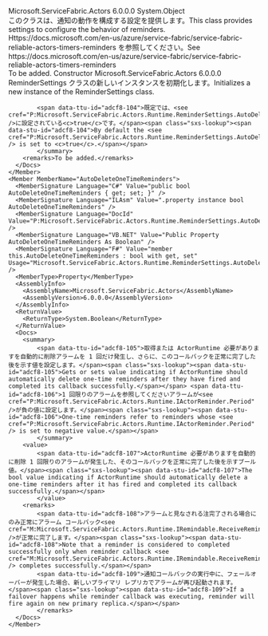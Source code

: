 <Type Name="ReminderSettings" FullName="Microsoft.ServiceFabric.Actors.Runtime.ReminderSettings">
  <TypeSignature Language="C#" Value="public sealed class ReminderSettings" />
  <TypeSignature Language="ILAsm" Value=".class public auto ansi sealed beforefieldinit ReminderSettings extends System.Object" />
  <TypeSignature Language="DocId" Value="T:Microsoft.ServiceFabric.Actors.Runtime.ReminderSettings" />
  <TypeSignature Language="VB.NET" Value="Public NotInheritable Class ReminderSettings" />
  <TypeSignature Language="F#" Value="type ReminderSettings = class" />
  <AssemblyInfo>
    <AssemblyName>Microsoft.ServiceFabric.Actors</AssemblyName>
    <AssemblyVersion>6.0.0.0</AssemblyVersion>
  </AssemblyInfo>
  <Base>
    <BaseTypeName>System.Object</BaseTypeName>
  </Base>
  <Interfaces />
  <Docs>
    <summary>
            <span data-ttu-id="adcf8-101">このクラスは、通知の動作を構成する設定を提供します。</span><span class="sxs-lookup"><span data-stu-id="adcf8-101">This class provides settings to configure the behavior of reminders.</span></span> <span data-ttu-id="adcf8-102">Https://docs.microsoft.com/en-us/azure/service-fabric/service-fabric-reliable-actors-timers-reminders を参照してください。</span><span class="sxs-lookup"><span data-stu-id="adcf8-102">See https://docs.microsoft.com/en-us/azure/service-fabric/service-fabric-reliable-actors-timers-reminders</span></span>
            </summary>
    <remarks>To be added.</remarks>
  </Docs>
  <Members>
    <Member MemberName=".ctor">
      <MemberSignature Language="C#" Value="public ReminderSettings ();" />
      <MemberSignature Language="ILAsm" Value=".method public hidebysig specialname rtspecialname instance void .ctor() cil managed" />
      <MemberSignature Language="DocId" Value="M:Microsoft.ServiceFabric.Actors.Runtime.ReminderSettings.#ctor" />
      <MemberSignature Language="VB.NET" Value="Public Sub New ()" />
      <MemberType>Constructor</MemberType>
      <AssemblyInfo>
        <AssemblyName>Microsoft.ServiceFabric.Actors</AssemblyName>
        <AssemblyVersion>6.0.0.0</AssemblyVersion>
      </AssemblyInfo>
      <Parameters />
      <Docs>
        <summary>
            <span data-ttu-id="adcf8-103">ReminderSettings クラスの新しいインスタンスを初期化します。</span><span class="sxs-lookup"><span data-stu-id="adcf8-103">Initializes a new instance of the ReminderSettings class.</span></span>
            
            <span data-ttu-id="adcf8-104">既定では、<see cref="P:Microsoft.ServiceFabric.Actors.Runtime.ReminderSettings.AutoDeleteOneTimeReminders" />に設定されている<c>true</c>です。</span><span class="sxs-lookup"><span data-stu-id="adcf8-104">By default the <see cref="P:Microsoft.ServiceFabric.Actors.Runtime.ReminderSettings.AutoDeleteOneTimeReminders" /> is set to <c>true</c>.</span></span>
            </summary>
        <remarks>To be added.</remarks>
      </Docs>
    </Member>
    <Member MemberName="AutoDeleteOneTimeReminders">
      <MemberSignature Language="C#" Value="public bool AutoDeleteOneTimeReminders { get; set; }" />
      <MemberSignature Language="ILAsm" Value=".property instance bool AutoDeleteOneTimeReminders" />
      <MemberSignature Language="DocId" Value="P:Microsoft.ServiceFabric.Actors.Runtime.ReminderSettings.AutoDeleteOneTimeReminders" />
      <MemberSignature Language="VB.NET" Value="Public Property AutoDeleteOneTimeReminders As Boolean" />
      <MemberSignature Language="F#" Value="member this.AutoDeleteOneTimeReminders : bool with get, set" Usage="Microsoft.ServiceFabric.Actors.Runtime.ReminderSettings.AutoDeleteOneTimeReminders" />
      <MemberType>Property</MemberType>
      <AssemblyInfo>
        <AssemblyName>Microsoft.ServiceFabric.Actors</AssemblyName>
        <AssemblyVersion>6.0.0.0</AssemblyVersion>
      </AssemblyInfo>
      <ReturnValue>
        <ReturnType>System.Boolean</ReturnType>
      </ReturnValue>
      <Docs>
        <summary>
            <span data-ttu-id="adcf8-105">取得または ActorRuntime 必要がありますを自動的に削除アラームを 1 回だけ発生し、さらに、このコールバックを正常に完了した後を示す値を設定します。</span><span class="sxs-lookup"><span data-stu-id="adcf8-105">Gets or sets value indicating if ActorRuntime should automatically delete one-time reminders after they have fired and completed its callback successfully.</span></span> <span data-ttu-id="adcf8-106">1 回限りのアラームを参照してくださいアラームが<see cref="P:Microsoft.ServiceFabric.Actors.Runtime.IActorReminder.Period" />が負の値に設定します。</span><span class="sxs-lookup"><span data-stu-id="adcf8-106">One-time reminders refer to reminders whose <see cref="P:Microsoft.ServiceFabric.Actors.Runtime.IActorReminder.Period" /> is set to negative value.</span></span>
            </summary>
        <value>
            <span data-ttu-id="adcf8-107">ActorRuntime 必要がありますを自動的に削除 1 回限りのアラームが発生した、そのコールバックを正常に完了した後を示すブール値。</span><span class="sxs-lookup"><span data-stu-id="adcf8-107">The bool value indicating if ActorRuntime should automatically delete a one-time reminders after it has fired and completed its callback successfully.</span></span>
            </value>
        <remarks>
            <span data-ttu-id="adcf8-108">アラームと見なされる注完了される場合にのみ正常にアラーム コールバック<see cref="M:Microsoft.ServiceFabric.Actors.Runtime.IRemindable.ReceiveReminderAsync(System.String,System.Byte[],System.TimeSpan,System.TimeSpan)" />が正常に完了します。</span><span class="sxs-lookup"><span data-stu-id="adcf8-108">Note that a reminder is considered to completed successfully only when reminder callback <see cref="M:Microsoft.ServiceFabric.Actors.Runtime.IRemindable.ReceiveReminderAsync(System.String,System.Byte[],System.TimeSpan,System.TimeSpan)" /> completes successfully.</span></span>
            <span data-ttu-id="adcf8-109">通知コールバックの実行中に、フェールオーバーが発生した場合、新しいプライマリ レプリカでアラームが再び起動されます。</span><span class="sxs-lookup"><span data-stu-id="adcf8-109">If a failover happens while reminder callback was executing, reminder will fire again on new primary replica.</span></span>
            </remarks>
      </Docs>
    </Member>
  </Members>
</Type>